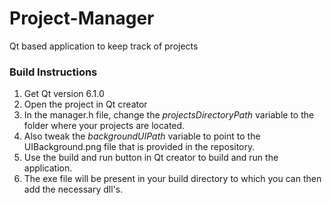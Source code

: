 # Project-Manager
 Qt based application to keep track of projects

### Build Instructions

1. Get Qt version 6.1.0
2. Open the project in Qt creator
3. In the manager.h file, change the *projectsDirectoryPath* variable to the folder where your projects are located.
4. Also tweak the *backgroundUIPath* variable to point to the UIBackground.png file that is provided in the repository.
5. Use the build and run button in Qt creator to build and run the application.
6. The exe file will be present in your build directory to which you can then add the necessary dll's.
